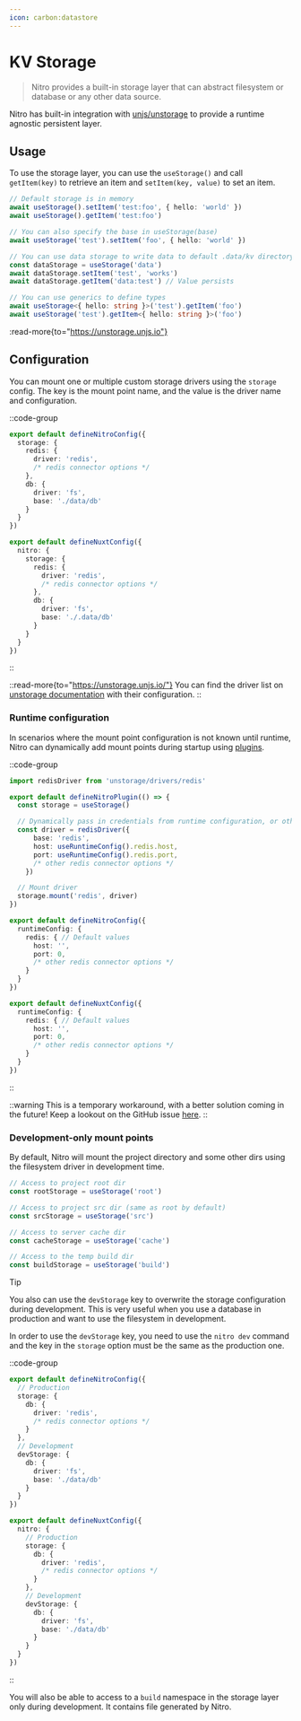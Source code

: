 ```yaml
---
icon: carbon:datastore
---
```


# KV Storage

> Nitro provides a built-in storage layer that can abstract filesystem or database or any other data source.

Nitro has built-in integration with [unjs/unstorage](https://unstorage.unjs.io) to provide a runtime agnostic persistent layer.

## Usage

To use the storage layer, you can use the `useStorage()` and call `getItem(key)` to retrieve an item and `setItem(key, value)` to set an item.

```ts
// Default storage is in memory
await useStorage().setItem('test:foo', { hello: 'world' })
await useStorage().getItem('test:foo')

// You can also specify the base in useStorage(base)
await useStorage('test').setItem('foo', { hello: 'world' })

// You can use data storage to write data to default .data/kv directory
const dataStorage = useStorage('data')
await dataStorage.setItem('test', 'works')
await dataStorage.getItem('data:test') // Value persists

// You can use generics to define types
await useStorage<{ hello: string }>('test').getItem('foo')
await useStorage('test').getItem<{ hello: string }>('foo')
```

:read-more{to="https://unstorage.unjs.io"}


## Configuration

You can mount one or multiple custom storage drivers using the `storage` config.
The key is the mount point name, and the value is the driver name and configuration.

::code-group
```ts [nitro.config.ts]
export default defineNitroConfig({
  storage: {
    redis: {
      driver: 'redis',
      /* redis connector options */
    },
    db: {
      driver: 'fs',
      base: './data/db'
    }
  }
})
```
```ts [nuxt.config.ts]
export default defineNuxtConfig({
  nitro: {
    storage: {
      redis: {
        driver: 'redis',
        /* redis connector options */
      },
      db: {
        driver: 'fs',
        base: './.data/db'
      }
    }
  }
})
```
::

::read-more{to="https://unstorage.unjs.io/"}
You can find the driver list on [unstorage documentation](https://unstorage.unjs.io/) with their configuration.
::

### Runtime configuration

In scenarios where the mount point configuration is not known until runtime, Nitro can dynamically add mount points during startup using [plugins](/guide/plugins).

::code-group
```ts [server/plugins/storage.ts]
import redisDriver from 'unstorage/drivers/redis'

export default defineNitroPlugin(() => {
  const storage = useStorage()

  // Dynamically pass in credentials from runtime configuration, or other sources
  const driver = redisDriver({
      base: 'redis',
      host: useRuntimeConfig().redis.host,
      port: useRuntimeConfig().redis.port,
      /* other redis connector options */
    })

  // Mount driver
  storage.mount('redis', driver)
})
```
``` ts [nitro.config.ts]
export default defineNitroConfig({
  runtimeConfig: {
    redis: { // Default values
      host: '',
      port: 0,
      /* other redis connector options */
    }
  }
})
```
``` ts [nuxt.config.ts]
export default defineNuxtConfig({
  runtimeConfig: {
    redis: { // Default values
      host: '',
      port: 0,
      /* other redis connector options */
    }
  }
})
```
::

::warning
This is a temporary workaround, with a better solution coming in the future! Keep a lookout on the GitHub issue [here](https://github.com/nitrojs/nitro/issues/1161#issuecomment-1511444675).
::

### Development-only mount points

By default, Nitro will mount the project directory and some other dirs using the filesystem driver in development time.

```js
// Access to project root dir
const rootStorage = useStorage('root')

// Access to project src dir (same as root by default)
const srcStorage = useStorage('src')

// Access to server cache dir
const cacheStorage = useStorage('cache')

// Access to the temp build dir
const buildStorage = useStorage('build')
```

> [!TIP]
> You also can use the `devStorage` key to overwrite the storage configuration during development. This is very useful when you use a database in production and want to use the filesystem in development.

In order to use the `devStorage` key, you need to use the `nitro dev` command and the key in the `storage` option must be the same as the production one.

::code-group
```ts [nitro.config.ts]
export default defineNitroConfig({
  // Production
  storage: {
    db: {
      driver: 'redis',
      /* redis connector options */
    }
  },
  // Development
  devStorage: {
    db: {
      driver: 'fs',
      base: './data/db'
    }
  }
})
```
```ts [nuxt.config.ts]
export default defineNuxtConfig({
  nitro: {
    // Production
    storage: {
      db: {
        driver: 'redis',
        /* redis connector options */
      }
    },
    // Development
    devStorage: {
      db: {
        driver: 'fs',
        base: './data/db'
      }
    }
  }
})
```
::

You will also be able to access to a `build` namespace in the storage layer only during development. It contains file generated by Nitro.
